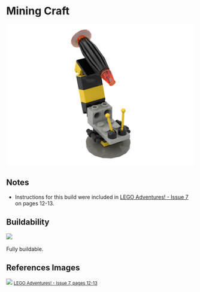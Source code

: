 Mining Craft
==============
![](mining-craft.png)

Notes
-----

* Instructions for this build were included in [LEGO Adventures! - Issue 7](https://archive.org/details/LEGOAdventures-No07Oct1999-Brickshelf/LEGO%20Adventures%21%20Issue%207%20-%20October%201999/page/12/mode/2up) on pages 12-13.

Buildability
------------
![](https://img.shields.io/badge/build_confidence-high-bluet)

Fully buildable.

References Images
-----

![](sources/mining-craft-instructions.jpg)
<small>[LEGO Adventures! - Issue 7, pages 12-13](https://archive.org/details/LEGOAdventures-No07Oct1999-Brickshelf/LEGO%20Adventures%21%20Issue%207%20-%20October%201999/page/12/mode/2up)</small>